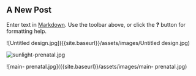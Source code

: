 ## A New Post

Enter text in [Markdown](http://daringfireball.net/projects/markdown/). Use the toolbar above, or click the **?** button for formatting help.

![Untitled design.jpg]({{site.baseurl}}/assets/images/Untitled design.jpg)

![sunlight-prenatal.jpg]({{site.baseurl}}/assets/images/sunlight-prenatal.jpg)

![main- prenatal.jpg]({{site.baseurl}}/assets/images/main- prenatal.jpg)


